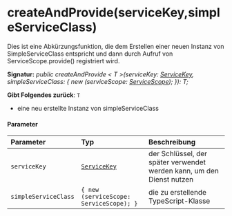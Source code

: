 # <a name="createandprovideservicekeysimpleserviceclass"></a>createAndProvide(serviceKey,simpleServiceClass)




Dies ist eine Abkürzungsfunktion, die dem Erstellen einer neuen Instanz von SimpleServiceClass entspricht und dann durch Aufruf von ServiceScope.provide() registriert wird.

**Signatur:** _public createAndProvide < T >(serviceKey: [ServiceKey](../sp-core-library/servicekey.md)<T>, simpleServiceClass: { new (serviceScope: [ServiceScope](../sp-core-library/servicescope.md)); }): T;_

**Gibt Folgendes zurück**: `T`



- eine neu erstellte Instanz von simpleServiceClass

#### <a name="parameters"></a>Parameter


| Parameter    | Typ    | Beschreibung |
|:-------------|:---------------|:------------|
| `serviceKey`    | [`ServiceKey`](../sp-core-library/servicekey.md)<T> | der Schlüssel, der später verwendet werden kann, um den Dienst nutzen |
| `simpleServiceClass`    | `{ new (serviceScope: ServiceScope); }` | die zu erstellende TypeScript-Klasse |


